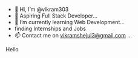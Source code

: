 - 👋 Hi, I’m @vikram303
- 👀 Aspiring Full Stack Developer...
- 🌱 I’m currently learning Web Development...
- finding Internships and Jobs  
- 📫 Contact me on vikramshejul3@gmail.com ...

<!---
vikram303/vikram303 is a ✨ special ✨ repository because its `README.md` (this file) appears on your GitHub profile.
You can click the Preview link to take a look at your changes.
--->
<html>
<head>
  <title>
  </title>
  </head>
    <body>
      Hello
      
  </body>
  </html>
      
